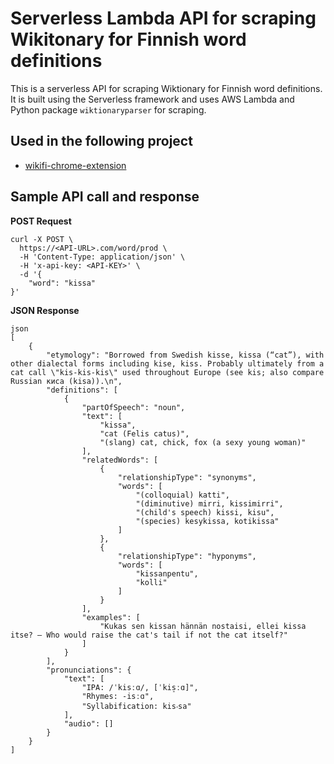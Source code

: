 # Serverless Lambda API for scraping Wikitonary for Finnish word definitions

This is a serverless API for scraping Wiktionary for Finnish word definitions. It is built using the Serverless framework and uses AWS Lambda and Python package `wiktionaryparser` for scraping. 

## Used in the following project

- [wikifi-chrome-extension](https://github.com/shamsch/wikifi-chrome-extension)

## Sample API call and response

**POST Request**
```
curl -X POST \
  https://<API-URL>.com/word/prod \
  -H 'Content-Type: application/json' \
  -H 'x-api-key: <API-KEY>' \
  -d '{
    "word": "kissa"
}'
```
**JSON Response**
```
json
[
	{
		"etymology": "Borrowed from Swedish kisse, kissa (“cat”), with other dialectal forms including kise, kiss. Probably ultimately from a cat call \"kis-kis-kis\" used throughout Europe (see kis; also compare Russian киса (kisa)).\n",
		"definitions": [
			{
				"partOfSpeech": "noun",
				"text": [
					"kissa",
					"cat (Felis catus)",
					"(slang) cat, chick, fox (a sexy young woman)"
				],
				"relatedWords": [
					{
						"relationshipType": "synonyms",
						"words": [
							"(colloquial) katti",
							"(diminutive) mirri, kissimirri",
							"(child's speech) kissi, kisu",
							"(species) kesykissa, kotikissa"
						]
					},
					{
						"relationshipType": "hyponyms",
						"words": [
							"kissanpentu",
							"kolli"
						]
					}
				],
				"examples": [
					"Kukas sen kissan hännän nostaisi, ellei kissa itse? ― Who would raise the cat's tail if not the cat itself?"
				]
			}
		],
		"pronunciations": {
			"text": [
				"IPA: /ˈkisːɑ/, [ˈkis̠ːɑ]",
				"Rhymes: -isːɑ",
				"Syllabification: kis‧sa"
			],
			"audio": []
		}
	}
]
```



